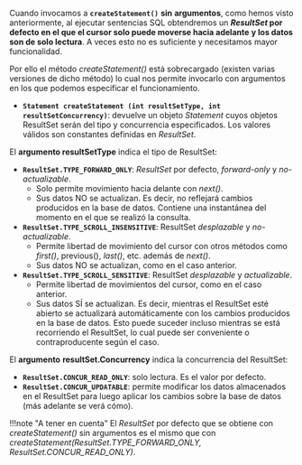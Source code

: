 Cuando invocamos a **`createStatement()`** **sin** **argumentos**, como hemos visto anteriormente, al ejecutar sentencias SQL obtendremos un ***ResultSet* por defecto en el que el cursor solo puede moverse hacia adelante** **y los datos son de solo lectura**. A veces esto no es suficiente y necesitamos mayor funcionalidad.

Por ello el método *createStatement()* está sobrecargado (existen varias versiones de dicho método) lo cual nos permite invocarlo con argumentos en los que podemos especificar el funcionamiento.


- **`Statement createStatement (int resultSetType, int resultSetConcurrency)`**: devuelve un objeto *Statement* cuyos objetos ResultSet serán del tipo y concurrencia especificados. Los valores válidos son constantes definidas en *ResultSet*.


El **argumento resultSetType** indica el tipo de ResultSet:

- **`ResultSet.TYPE_FORWARD_ONLY`**: *ResultSet* por defecto, *forward-only* y *no-actualizable*.
	- Solo permite movimiento hacia delante con *next()*.
	- Sus datos NO se actualizan. Es decir, no reflejará cambios producidos en la base de datos. Contiene una instantánea del momento en el que se realizó la consulta.
- **`ResultSet.TYPE_SCROLL_INSENSITIVE`**: ResultSet *desplazable* y *no-actualizable*.
	- Permite libertad de movimiento del cursor con otros métodos como *first()*, previous(), *last()*, etc. además de *next()*.
	- Sus datos NO se actualizan, como en el caso anterior.
- **`ResultSet.TYPE_SCROLL_SENSITIVE`**: ResultSet *desplazable* y *actualizable*.
	- Permite libertad de movimientos del cursor, como en el caso anterior.
	- Sus datos SÍ se actualizan. Es decir, mientras el ResultSet esté abierto se actualizará automáticamente con los cambios producidos en la base de datos. Esto puede suceder incluso mientras se está recorriendo el ResultSet, lo cual puede ser conveniente o contraproducente según el caso.

El **argumento** **resultSet.Concurrency** indica la concurrencia del ResultSet:

- **`ResultSet.CONCUR_READ_ONLY`**: solo lectura. Es el valor por defecto.
- **`ResultSet.CONCUR_UPDATABLE`**: permite modificar los datos almacenados en el ResultSet para luego aplicar los cambios sobre la base de datos (más adelante se verá cómo).

!!!note "A tener en cuenta"
    El *ResultSet* por defecto que se obtiene con *createStatement()* sin argumentos es el mismo que con *createStatement(ResultSet.TYPE_FORWARD_ONLY, ResultSet.CONCUR_READ_ONLY)*.
